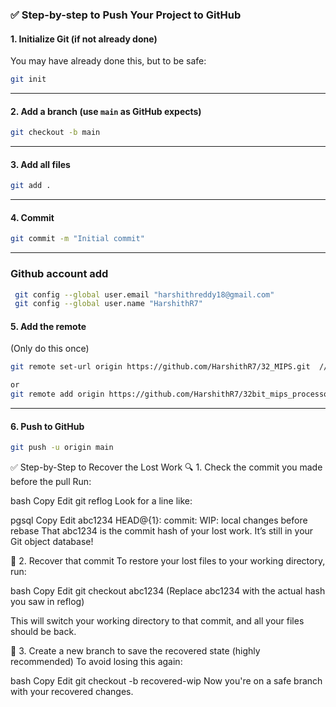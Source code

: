 

### ✅ Step-by-step to Push Your Project to GitHub

#### 1. **Initialize Git (if not already done)**

You may have already done this, but to be safe:

```bash
git init
```

---

#### 2. **Add a branch (use `main` as GitHub expects)**

```bash
git checkout -b main
```

---

#### 3. **Add all files**

```bash
git add .
```

---

#### 4. **Commit**

```bash
git commit -m "Initial commit"
```

---

### **Github account add**

```bash
 git config --global user.email "harshithreddy18@gmail.com"
 git config --global user.name "HarshithR7"

```
#### 5. **Add the remote**

(Only do this once)

```bash
git remote set-url origin https://github.com/HarshithR7/32_MIPS.git  // if already 

or
git remote add origin https://github.com/HarshithR7/32bit_mips_processor.git
```

---

#### 6. **Push to GitHub**

```bash
git push -u origin main
```


✅ Step-by-Step to Recover the Lost Work
🔍 1. Check the commit you made before the pull
Run:

bash
Copy
Edit
git reflog
Look for a line like:

pgsql
Copy
Edit
abc1234 HEAD@{1}: commit: WIP: local changes before rebase
That abc1234 is the commit hash of your lost work. It’s still in your Git object database!

🔄 2. Recover that commit
To restore your lost files to your working directory, run:

bash
Copy
Edit
git checkout abc1234
(Replace abc1234 with the actual hash you saw in reflog)

This will switch your working directory to that commit, and all your files should be back.

💾 3. Create a new branch to save the recovered state (highly recommended)
To avoid losing this again:

bash
Copy
Edit
git checkout -b recovered-wip
Now you're on a safe branch with your recovered changes.

